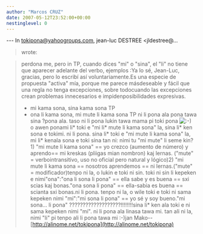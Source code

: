 ```yaml
---
author: "Marcos CRUZ"
date: 2007-05-12T23:52:00+00:00
nestinglevel: 0
---
```

\---
 In [tokipona@yahoogroups.com](mailto://tokipona@yahoogroups.com), jean-luc DESTREE <jldestree@...
>wrote:

> perdona me, pero in TP, cuando dices "mi" o "sina", el "li" no
> tiene que aparecer adelante del verbo, ejemplos :Ya lo sé, Jean-Luc, gracias, pero lo escribí así voluntariamente.Es una especie de propuesta "activa" mía, porque me parece másdeseable y fácil que una regla no tenga excepciones, sobre todocuando las excepciones crean problemas innecesarios e impidenposibilidades expresivas.
> - mi kama sona, sina kama sona TP
> - ona li kama sona, mi mute li kama sona TP
> ni li pona ala pona tawa sina ?pona ala. taso ni li pona lukin tawa mama pi toki pona ![:-)](images/smilies/icon_e_smile.gif "Smile")\
> o awen ponami li\* toki e "mi li\* mute li kama sona" la, sina li\* ken sona e tokimi. ni li pona. sina li\* toki e "mi mute li kama sona" la, mi li\* kenala sona e toki sina tan ni: nimi tu "mi mute" li seme kin?1) "mi mute li kama sona" == yo crezco (aumento de número) y aprendo== mi kreskas (pliigas mian nombron) kaj lernas. ("mute" = verbointransitivo, uso no oficial pero natural y lógico)2) "mi mute li kama sona == nosotros aprendemos == ni lernas.("mute" = modificador)tenpo ni la, o lukin e toki ni sin. toki ni sin li kepeken e nimi"ona":"ona li sona li pona" == ella sabe y es buena == sxi scias kaj bonas."ona sona li pona" == ella-sabia es buena == scianta sxi bonas.ni li pona. tenpo ni la, o wile toki e toki ni sama kepeken nimi "mi":"mi sona li pona" == yo sé y soy bueno."mi sona... li pona" ???????????????????!!!!!!!!sina li\* ken ala toki e ni sama kepeken nimi "mi". ni li pona ala linasa tawa mi. tan ali ni la, nimi "li" pi tenpo ali li pona tawa mi :-)jan Mako--
[http://alinome.net/tokipona](http://alinome.net/tokipona)